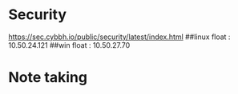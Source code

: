 # Security
https://sec.cybbh.io/public/security/latest/index.html
##linux float : 10.50.24.121
##win float   : 10.50.27.70

# Note taking
